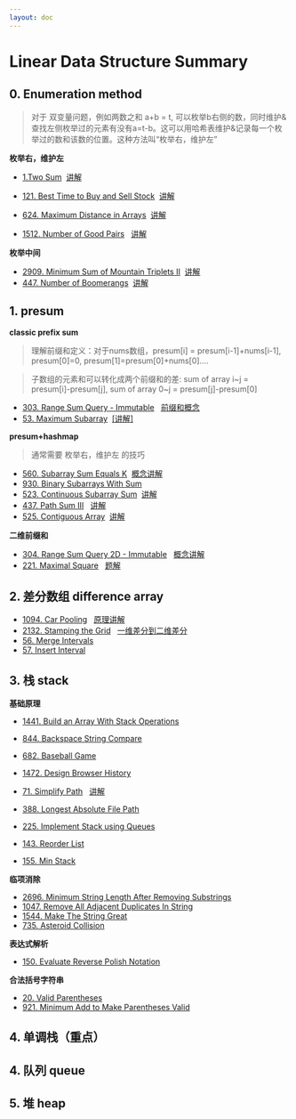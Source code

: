 ```yaml
---
layout: doc
---
```

# Linear Data Structure Summary

## 0. Enumeration method
>对于 双变量问题，例如两数之和 a+b = t, 可以枚举b右侧的数，同时维护&查找左侧枚举过的元素有没有a=t-b。这可以用哈希表维护&记录每一个枚举过的数和该数的位置。这种方法叫“枚举右，维护左”

**枚举右，维护左**

- [1.Two Sum](https://leetcode.com/problems/two-sum/description/)
&nbsp;[讲解](https://leetcode.cn/problems/two-sum/solutions/2326193/dong-hua-cong-liang-shu-zhi-he-zhong-wo-0yvmj)

- [121. Best Time to Buy and Sell Stock](https://leetcode.com/problems/best-time-to-buy-and-sell-stock/description/) 
 &nbsp;[讲解](https://leetcode.cn/problems/best-time-to-buy-and-sell-stock/solutions/2464650/mei-ju-mai-chu-jie-ge-wei-hu-mai-ru-de-z-02ud)

- [624. Maximum Distance in Arrays](https://leetcode.com/problems/maximum-distance-in-arrays/description/) 
 &nbsp;[讲解](https://leetcode.cn/problems/maximum-distance-in-arrays/solutions/3067679/mei-ju-you-wei-hu-zuo-pythonjavaccgojsru-wtgb)

- [1512. Number of Good Pairs](https://leetcode.com/problems/number-of-good-pairs/description/)
&nbsp; [讲解](https://leetcode.cn/problems/number-of-good-pairs/solutions/2974653/mei-ju-you-wei-hu-zuo-pythonjavaccgojsru-7u5v)

**枚举中间**
- [2909. Minimum Sum of Mountain Triplets II](https://leetcode.com/problems/minimum-sum-of-mountain-triplets-ii/description/)
&nbsp;[讲解](https://leetcode.cn/problems/minimum-sum-of-mountain-triplets-ii/solutions/2493548/mei-ju-numsj-qian-hou-zhui-fen-jie-pytho-tskf)
- [447. Number of Boomerangs](https://leetcode.com/problems/number-of-boomerangs/description/)
&nbsp;[讲解](https://leetcode.cn/problems/number-of-boomerangs/solutions/2595488/jian-ji-xie-fa-fu-xiang-si-ti-mu-pythonj-39p8)

## 1. presum
**classic prefix sum**
>理解前缀和定义：对于nums数组，presum[i] = presum[i-1]+nums[i-1], presum[0]=0, presum[1]=presum[0]+nums[0]....

> 子数组的元素和可以转化成两个前缀和的差: sum of array i~j = presum[i]-presum[j],  sum of array 0~j = presum[j]-presum[0] 

- [303. Range Sum Query - Immutable](https://leetcode.com/problems/range-sum-query-immutable/description/)
&nbsp; [前缀和概念](https://leetcode.cn/problems/range-sum-query-immutable/solutions/2693498/qian-zhui-he-ji-qi-kuo-zhan-fu-ti-dan-py-vaar)
- [53. Maximum Subarray](https://leetcode.com/problems/maximum-subarray/description/)
&nbsp;[[讲解]](https://leetcode.cn/problems/maximum-subarray/solutions/2533977/qian-zhui-he-zuo-fa-ben-zhi-shi-mai-mai-abu71)

**presum+hashmap**
>通常需要 枚举右，维护左 的技巧
- [560. Subarray Sum Equals K](https://leetcode.com/problems/subarray-sum-equals-k/description/)
&nbsp;[概念讲解](https://leetcode.cn/problems/subarray-sum-equals-k/solutions/2781031/qian-zhui-he-ha-xi-biao-cong-liang-ci-bi-4mwr/)
- [930. Binary Subarrays With Sum](https://leetcode.com/problems/binary-subarrays-with-sum/description/)
- [523. Continuous Subarray Sum](https://leetcode.com/problems/continuous-subarray-sum/description/)
&nbsp;[讲解](https://leetcode.cn/problems/continuous-subarray-sum/solutions/3600092/ling-shen-ke-hou-qian-zhui-he-ha-xi-by-z-u8v9)
- [437. Path Sum III](https://leetcode.com/problems/path-sum-iii/description/)
&nbsp; [讲解](https://leetcode.cn/problems/path-sum-iii/solutions/2784856/zuo-fa-he-560-ti-shi-yi-yang-de-pythonja-fmzo)
- [525. Contiguous Array](https://leetcode.com/problems/contiguous-array/description/)
&nbsp;[讲解](https://leetcode.cn/problems/contiguous-array/solutions/3146886/ling-shen-ti-dan-shi-yao-qiu-jie-he-wei-45hva)

**二维前缀和**
- [304. Range Sum Query 2D - Immutable](https://leetcode.com/problems/range-sum-qguery-2d-immutable/description/)
&nbsp; [概念讲解](https://leetcode.cn/problems/range-sum-query-2d-immutable/solutions/2667331/tu-jie-yi-zhang-tu-miao-dong-er-wei-qian-84qp)
- [221. Maximal Square](https://leetcode.com/problems/maximal-square/description/)
&nbsp; [题解](https://leetcode.cn/problems/maximal-square/solutions/3043980/ling-shen-ti-dan-chang-yong-shu-ju-jie-g-47bn)

## 2. 差分数组 difference array

- [1094. Car Pooling](https://leetcode.com/problems/car-pooling/description/)
&nbsp; [原理讲解](https://leetcode.cn/problems/car-pooling/solutions/2550264/suan-fa-xiao-ke-tang-chai-fen-shu-zu-fu-9d4ra/)
- [2132. Stamping the Grid](https://leetcode.com/problems/stamping-the-grid/description/)
&nbsp; [一维差分到二维差分](https://leetcode.cn/problems/stamping-the-grid/solutions/1199642/wu-nao-zuo-fa-er-wei-qian-zhui-he-er-wei-zwiu)
- [56. Merge Intervals](https://leetcode.com/problems/merge-intervals/description/)
- [57. Insert Interval](https://leetcode.com/problems/insert-interval/)

## 3. 栈 stack
**基础原理**
- [1441. Build an Array With Stack Operations](https://leetcode.com/problems/build-an-array-with-stack-operations/description/)
- [844. Backspace String Compare](https://leetcode.com/problems/backspace-string-compare/description/)
- [682. Baseball Game](https://leetcode.com/problems/baseball-game/description/)
- [1472. Design Browser History](https://leetcode.com/problems/design-browser-history/description/)
- [71. Simplify Path](https://leetcode.com/problems/simplify-path/description/)
&nbsp; [讲解](https://leetcode.cn/problems/simplify-path/solutions/3042801/zhan-mo-ni-pythonjavacgojsrust-by-endles-y4bc)
- [388. Longest Absolute File Path](https://leetcode.com/problems/valid-parentheses/description/)
- [225. Implement Stack using Queues](https://leetcode.com/problems/implement-stack-using-queues/description/)
- [143. Reorder List](https://leetcode.com/problems/reorder-list/description/)

- [155. Min Stack](https://leetcode.com/problems/min-stack/)

**临项消除**
- [2696. Minimum String Length After Removing Substrings](https://leetcode.com/problems/minimum-string-length-after-removing-substrings/description/)
- [1047. Remove All Adjacent Duplicates In String](https://leetcode.com/problems/remove-all-adjacent-duplicates-in-string/description/)
- [1544. Make The String Great](https://leetcode.com/problems/make-the-string-great/description/)
- [735. Asteroid Collision](https://leetcode.com/problems/asteroid-collision/)

**表达式解析**
- [150. Evaluate Reverse Polish Notation](https://leetcode.com/problems/evaluate-reverse-polish-notation/description/)

**合法括号字符串**
- [20. Valid Parentheses](https://leetcode.com/problems/valid-parentheses/description/)
- [921. Minimum Add to Make Parentheses Valid](https://leetcode.com/problems/minimum-add-to-make-parentheses-valid/description/)


## 4. 单调栈（重点）

## 4. 队列 queue
## 5. 堆 heap